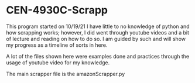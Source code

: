 # CEN-4930C-Scrapp

This program started on 10/19/21
I have little to no knowledge of python and how scrapping works; however, I did went through youtube videos and a bit of lecture and reading on how to do so.
I am guided by such and will show my progress as a timeline of sorts in here.

A lot of the files shown here were examples done and practices through the usage of youtube video for my knowledge.

The main scrapper file is the amazonScrapper.py
